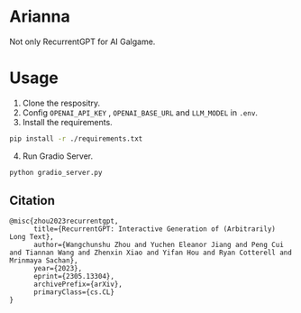 # Arianna

Not only RecurrentGPT for AI Galgame.

# Usage

1. Clone the respositry.
2. Config `OPENAI_API_KEY` , `OPENAI_BASE_URL` and `LLM_MODEL` in `.env`.
3. Install the requirements.
```bash
pip install -r ./requirements.txt
```
4. Run Gradio Server.
```bash
python gradio_server.py
```

## Citation

```text
@misc{zhou2023recurrentgpt,
      title={RecurrentGPT: Interactive Generation of (Arbitrarily) Long Text}, 
      author={Wangchunshu Zhou and Yuchen Eleanor Jiang and Peng Cui and Tiannan Wang and Zhenxin Xiao and Yifan Hou and Ryan Cotterell and Mrinmaya Sachan},
      year={2023},
      eprint={2305.13304},
      archivePrefix={arXiv},
      primaryClass={cs.CL}
}
```
